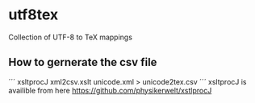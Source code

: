# utf8tex
Collection of UTF-8 to TeX mappings

## How to gernerate the csv file
´´´
xsltprocJ xml2csv.xslt unicode.xml > unicode2tex.csv
´´´
xsltprocJ is availible from here https://github.com/physikerwelt/xstlprocJ
